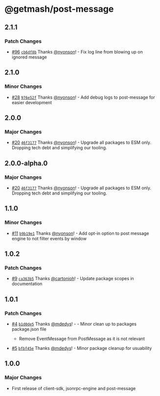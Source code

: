# @getmash/post-message

## 2.1.1

### Patch Changes

- [#96](https://github.com/getmash/mash-js/pull/96) [`cb6df8b`](https://github.com/getmash/mash-js/commit/cb6df8bcda220d6c81256b4d0f8e1bb8383c7edc) Thanks [@nyonson](https://github.com/nyonson)! - Fix log line from blowing up on ignored message

## 2.1.0

### Minor Changes

- [#28](https://github.com/getmash/mash-js/pull/28) [`976e52f`](https://github.com/getmash/mash-js/commit/976e52f0a078c442d258a018b70fe03032671976) Thanks [@nyonson](https://github.com/nyonson)! - Add debug logs to post-message for easier development

## 2.0.0

### Major Changes

- [#20](https://github.com/getmash/mash-js/pull/20) [`46f3177`](https://github.com/getmash/mash-js/commit/46f3177fde43f265ddb41aeb9daad3b19ecc6aa7) Thanks [@nyonson](https://github.com/nyonson)! - Upgrade all packages to ESM only. Dropping tech debt and simplifying our tooling.

## 2.0.0-alpha.0

### Major Changes

- [#20](https://github.com/getmash/mash-js/pull/20) [`46f3177`](https://github.com/getmash/mash-js/commit/46f3177fde43f265ddb41aeb9daad3b19ecc6aa7) Thanks [@nyonson](https://github.com/nyonson)! - Upgrade all packages to ESM only. Dropping tech debt and simplifying our tooling.

## 1.1.0

### Minor Changes

- [#11](https://github.com/getmash/mash-js/pull/11) [`b9b19e1`](https://github.com/getmash/mash-js/commit/b9b19e1b3c67463a508cb531a01ecc5ebad826df) Thanks [@nyonson](https://github.com/nyonson)! - Add opt-in option to post message engine to not filter events by window

## 1.0.2

### Patch Changes

- [#9](https://github.com/getmash/mash-js/pull/9) [`ca363b5`](https://github.com/getmash/mash-js/commit/ca363b50d3df10fe049b46689a5cf33b0b4f5517) Thanks [@cartonioh](https://github.com/cartonioh)! - Update package scopes in documentation

## 1.0.1

### Patch Changes

- [#4](https://github.com/getmash/mash-js/pull/4) [`b1d0de5`](https://github.com/getmash/mash-js/commit/b1d0de5c384ab0ad7fb804b55f3da9a685361d57) Thanks [@mdedys](https://github.com/mdedys)! - - Minor clean up to packages package.json file

  - Remove EventMessage from PostMessage as it is not relevant

- [#5](https://github.com/getmash/mash-js/pull/5) [`bfbf45e`](https://github.com/getmash/mash-js/commit/bfbf45e77ed6b329ef80d77e65a2a2cd6957e752) Thanks [@mdedys](https://github.com/mdedys)! - Minor package cleanup for usuability

## 1.0.0

### Major Changes

- First release of client-sdk, jsonrpc-engine and post-message
